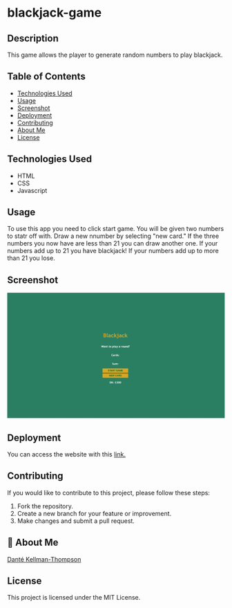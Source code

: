 # blackjack-game

## Description

This game allows the player to generate random numbers to play blackjack.

## Table of Contents

- [Technologies Used](#technology)
- [Usage](#usage)
- [Screenshot](#screenshot)
- [Deployment](#deployment)
- [Contributing](#contributing)
- [About Me](#aboutme)
- [License](#license)

## Technologies Used

- HTML
- CSS
- Javascript

## Usage

To use this app you need to click start game. You will be given two numbers to statr off with. Draw a new nnumber by selecting "new card." If the three numbers you now have are less than 21 you can draw another one. If your numbers add up to 21 you have blackjack! If your numbers add up to more than 21 you lose.

## Screenshot

![Blackjack Image.](/assets/Blackjack-game.jpg)

## Deployment

You can access the website with this [link.](https://dkt15.github.io/blackjack-game/)

## Contributing

If you would like to contribute to this project, please follow these steps:

1. Fork the repository.
2. Create a new branch for your feature or improvement.
3. Make changes and submit a pull request.

## 🚀 About Me

[Danté Kellman-Thompson](https://github.com/DKT15)

## License

This project is licensed under the MIT License.
